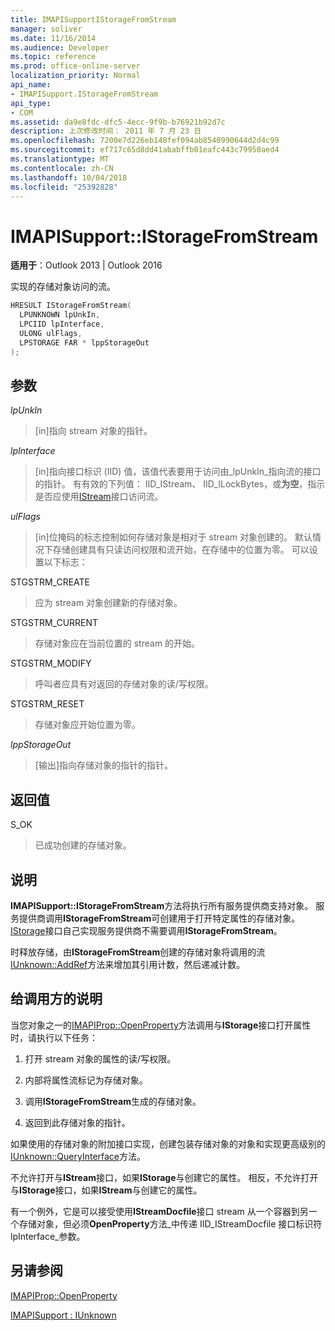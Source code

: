 ```yaml
---
title: IMAPISupportIStorageFromStream
manager: soliver
ms.date: 11/16/2014
ms.audience: Developer
ms.topic: reference
ms.prod: office-online-server
localization_priority: Normal
api_name:
- IMAPISupport.IStorageFromStream
api_type:
- COM
ms.assetid: da9e8fdc-dfc5-4ecc-9f9b-b76921b92d7c
description: 上次修改时间： 2011 年 7 月 23 日
ms.openlocfilehash: 7200e7d226eb148fef094ab8540990644d2d4c99
ms.sourcegitcommit: ef717c65d8dd41ababffb01eafc443c79950aed4
ms.translationtype: MT
ms.contentlocale: zh-CN
ms.lasthandoff: 10/04/2018
ms.locfileid: "25392828"
---
```

# <a name="imapisupportistoragefromstream"></a>IMAPISupport::IStorageFromStream

  
  
**适用于**：Outlook 2013 | Outlook 2016 
  
实现的存储对象访问的流。
  
```cpp
HRESULT IStorageFromStream(
  LPUNKNOWN lpUnkIn,
  LPCIID lpInterface,
  ULONG ulFlags,
  LPSTORAGE FAR * lppStorageOut
);
```

## <a name="parameters"></a>参数

 _lpUnkIn_
  
> [in]指向 stream 对象的指针。
    
 _lpInterface_
  
> [in]指向接口标识 (IID) 值，该值代表要用于访问由_lpUnkIn_指向流的接口的指针。 有有效的下列值： IID_IStream、 IID_ILockBytes，或**为空**，指示是否应使用[IStream](https://msdn.microsoft.com/library/aa380034%28VS.85%29.aspx)接口访问流。 
    
 _ulFlags_
  
> [in]位掩码的标志控制如何存储对象是相对于 stream 对象创建的。 默认情况下存储创建具有只读访问权限和流开始，在存储中的位置为零。 可以设置以下标志：
    
STGSTRM_CREATE 
  
> 应为 stream 对象创建新的存储对象。
    
STGSTRM_CURRENT 
  
> 存储对象应在当前位置的 stream 的开始。
    
STGSTRM_MODIFY 
  
> 呼叫者应具有对返回的存储对象的读/写权限。
    
STGSTRM_RESET 
  
> 存储对象应开始位置为零。
    
 _lppStorageOut_
  
> [输出]指向存储对象的指针的指针。
    
## <a name="return-value"></a>返回值

S_OK 
  
> 已成功创建的存储对象。
    
## <a name="remarks"></a>说明

**IMAPISupport::IStorageFromStream**方法将执行所有服务提供商支持对象。 服务提供商调用**IStorageFromStream**可创建用于打开特定属性的存储对象。 [IStorage](https://msdn.microsoft.com/library/aa380015%28VS.85%29.aspx)接口自己实现服务提供商不需要调用**IStorageFromStream**。 
  
时释放存储，由**IStorageFromStream**创建的存储对象将调用的流[IUnknown::AddRef](https://msdn.microsoft.com/library/ms691379%28v=VS.85%29.aspx)方法来增加其引用计数，然后递减计数。 
  
## <a name="notes-to-callers"></a>给调用方的说明

当您对象之一的[IMAPIProp::OpenProperty](imapiprop-openproperty.md)方法调用与**IStorage**接口打开属性时，请执行以下任务： 
  
1. 打开 stream 对象的属性的读/写权限。
    
2. 内部将属性流标记为存储对象。
    
3. 调用**IStorageFromStream**生成的存储对象。 
    
4. 返回到此存储对象的指针。
    
如果使用的存储对象的附加接口实现，创建包装存储对象的对象和实现更高级别的[IUnknown::QueryInterface](https://msdn.microsoft.com/library/ms682521%28v=VS.85%29.aspx)方法。 
  
不允许打开与**IStream**接口，如果**IStorage**与创建它的属性。 相反，不允许打开与**IStorage**接口，如果**IStream**与创建它的属性。 
  
有一个例外，它是可以接受使用**IStreamDocfile**接口 stream 从一个容器到另一个存储对象，但必须**OpenProperty**方法_中传递 IID_IStreamDocfile 接口标识符 lpInterface_参数。 
  
## <a name="see-also"></a>另请参阅



[IMAPIProp::OpenProperty](imapiprop-openproperty.md)
  
[IMAPISupport : IUnknown](imapisupportiunknown.md)

